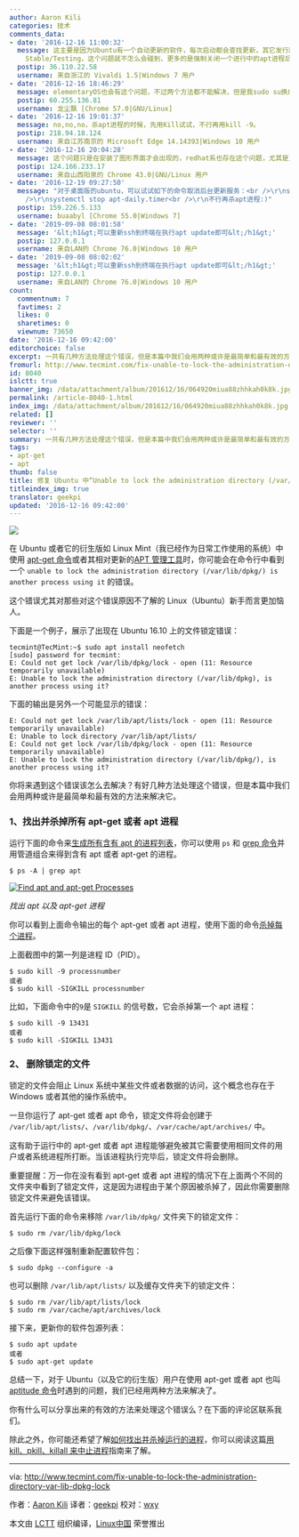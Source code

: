 ```yaml
---
author: Aaron Kili
categories: 技术
comments_data:
- date: '2016-12-16 11:00:32'
  message: 这主要是因为Ubuntu有一个自动更新的软件，每次启动都会查找更新，其它发行版如openSUSE with KDE environment desktop也有类似的问题。如果是Debian
    Stable/Testing，这个问题就不怎么会碰到，更多的是强制关闭一个进行中的apt进程后，再次启用的时候会碰到。在openSUSE下，我会关闭有关启动项，Ubuntu不知道该怎么弄，deb系统我用Debian^_^
  postip: 36.110.22.58
  username: 来自浙江的 Vivaldi 1.5|Windows 7 用户
- date: '2016-12-16 18:46:29'
  message: elementaryOS也会有这个问题，不过两个方法都不能解决，但是我sudo su换成root之后可以安装，，，，
  postip: 60.255.136.81
  username: 龙尘飘 [Chrome 57.0|GNU/Linux]
- date: '2016-12-16 19:01:37'
  message: no,no,no，杀apt进程的时候，先用Kill试试，不行再用kill -9。
  postip: 218.94.18.124
  username: 来自江苏南京的 Microsoft Edge 14.14393|Windows 10 用户
- date: '2016-12-16 20:04:28'
  message: 这个问题只是在安装了图形界面才会出现的，redhat系也存在这个问题，尤其是更新源慢的情况下更为突出。
  postip: 124.166.233.17
  username: 来自山西阳泉的 Chrome 43.0|GNU/Linux 用户
- date: '2016-12-19 09:27:50'
  message: "对于桌面版的ubuntu，可以试试如下的命令取消后台更新服务：<br />\r\nsystemctl stop apt-daily.service<br
    />\r\nsystemctl stop apt-daily.timer<br />\r\n不行再杀apt进程:)"
  postip: 159.226.5.133
  username: buaabyl [Chrome 55.0|Windows 7]
- date: '2019-09-08 08:01:58'
  message: '&lt;h1&gt;可以重新ssh到终端在执行apt update即可&lt;/h1&gt;'
  postip: 127.0.0.1
  username: 来自LAN的 Chrome 76.0|Windows 10 用户
- date: '2019-09-08 08:02:02'
  message: '&lt;h1&gt;可以重新ssh到终端在执行apt update即可&lt;/h1&gt;'
  postip: 127.0.0.1
  username: 来自LAN的 Chrome 76.0|Windows 10 用户
count:
  commentnum: 7
  favtimes: 2
  likes: 0
  sharetimes: 0
  viewnum: 73650
date: '2016-12-16 09:42:00'
editorchoice: false
excerpt: 一共有几种方法处理这个错误，但是本篇中我们会用两种或许是最简单和最有效的方法来解决它。
fromurl: http://www.tecmint.com/fix-unable-to-lock-the-administration-directory-var-lib-dpkg-lock
id: 8040
islctt: true
banner_img: /data/attachment/album/201612/16/064920miua88zhhkah0k8k.jpg
permalink: /article-8040-1.html
index_img: /data/attachment/album/201612/16/064920miua88zhhkah0k8k.jpg.thumb.jpg
related: []
reviewer: ''
selector: ''
summary: 一共有几种方法处理这个错误，但是本篇中我们会用两种或许是最简单和最有效的方法来解决它。
tags:
- apt-get
- apt
thumb: false
title: 修复 Ubuntu 中“Unable to lock the administration directory (/var/lib/dpkg/)”的
titleindex_img: true
translator: geekpi
updated: '2016-12-16 09:42:00'
---
```


![](/data/attachment/album/201612/16/064920miua88zhhkah0k8k.jpg)


在 Ubuntu 或者它的衍生版如 Linux Mint（我已经作为日常工作使用的系统）中使用 [apt-get 命令](/article-4933-1.html)或者其相对更新的[APT 管理工具](/article-7364-1.html)时，你可能会在命令行中看到一个 `unable to lock the administration directory (/var/lib/dpkg/) is another process using it` 的错误。


这个错误尤其对那些对这个错误原因不了解的 Linux（Ubuntu）新手而言更加恼人。


下面是一个例子，展示了出现在 Ubuntu 16.10 上的文件锁定错误：



```
tecmint@TecMint:~$ sudo apt install neofetch
[sudo] password for tecmint:
E: Could not get lock /var/lib/dpkg/lock - open (11: Resource temporarily unavailable)
E: Unable to lock the administration directory (/var/lib/dpkg), is another process using it?

```

下面的输出是另外一个可能显示的错误：



```
E: Could not get lock /var/lib/apt/lists/lock - open (11: Resource temporarily unavailable)
E: Unable to lock directory /var/lib/apt/lists/ 
E: Could not get lock /var/lib/dpkg/lock - open (11: Resource temporarily unavailable) 
E: Unable to lock the administration directory (/var/lib/dpkg/), is another process using it?

```

你将来遇到这个错误该怎么去解决？有好几种方法处理这个错误，但是本篇中我们会用两种或许是最简单和最有效的方法来解决它。


### 1、找出并杀掉所有 apt-get 或者 apt 进程


运行下面的命令来[生成所有含有 apt 的进程列表](http://www.tecmint.com/find-linux-processes-memory-ram-cpu-usage/)，你可以使用 `ps` 和 [grep 命令](http://www.tecmint.com/linux-grep-commands-character-classes-bracket-expressions/)并用管道组合来得到含有 apt 或者 apt-get 的进程。



```
$ ps -A | grep apt

```

 [![Find apt and apt-get Processes](/data/attachment/album/201612/16/064950d1g4d5cs429zsaz9.png)](http://www.tecmint.com/wp-content/uploads/2016/11/find-apt-processes.png) 


*找出 apt 以及 apt-get 进程*


你可以看到上面命令输出的每个 apt-get 或者 apt 进程，使用下面的命令[杀掉每个进程](http://www.tecmint.com/find-and-kill-running-processes-pid-in-linux/)。


上面截图中的第一列是进程 ID（PID）。



```
$ sudo kill -9 processnumber
或者
$ sudo kill -SIGKILL processnumber

```

比如，下面命令中的`9`是 `SIGKILL` 的信号数，它会杀掉第一个 apt 进程：



```
$ sudo kill -9 13431
或者
$ sudo kill -SIGKILL 13431

```

### 2、 删除锁定的文件


锁定的文件会阻止 Linux 系统中某些文件或者数据的访问，这个概念也存在于 Windows 或者其他的操作系统中。


一旦你运行了 apt-get 或者 apt 命令，锁定文件将会创建于 `/var/lib/apt/lists/`、`/var/lib/dpkg/`、`/var/cache/apt/archives/` 中。


这有助于运行中的 apt-get 或者 apt 进程能够避免被其它需要使用相同文件的用户或者系统进程所打断。当该进程执行完毕后，锁定文件将会删除。


重要提醒：万一你在没有看到 apt-get 或者 apt 进程的情况下在上面两个不同的文件夹中看到了锁定文件，这是因为进程由于某个原因被杀掉了，因此你需要删除锁定文件来避免该错误。


首先运行下面的命令来移除 `/var/lib/dpkg/` 文件夹下的锁定文件：



```
$ sudo rm /var/lib/dpkg/lock

```

之后像下面这样强制重新配置软件包：



```
$ sudo dpkg --configure -a

```

也可以删除 `/var/lib/apt/lists/` 以及缓存文件夹下的锁定文件：



```
$ sudo rm /var/lib/apt/lists/lock
$ sudo rm /var/cache/apt/archives/lock

```

接下来，更新你的软件包源列表：



```
$ sudo apt update
或者
$ sudo apt-get update

```

总结一下，对于 Ubuntu（以及它的衍生版）用户在使用 apt-get 或者 apt 也叫 [aptitude 命令](http://www.tecmint.com/difference-between-apt-and-aptitude/)时遇到的问题，我们已经用两种方法来解决了。


你有什么可以分享出来的有效的方法来处理这个错误么？在下面的评论区联系我们。


除此之外，你可能还希望了解[如何找出并杀掉运行的进程](http://www.tecmint.com/find-and-kill-running-processes-pid-in-linux/)，你可以阅读这篇[用 kill、pkill、killall 来中止进程](http://www.tecmint.com/how-to-kill-a-process-in-linux/)指南来了解。




---


via: <http://www.tecmint.com/fix-unable-to-lock-the-administration-directory-var-lib-dpkg-lock>


作者：[Aaron Kili](http://www.tecmint.com/author/aaronkili/) 译者：[geekpi](https://github.com/geekpi) 校对：[wxy](https://github.com/wxy)


本文由 [LCTT](https://github.com/LCTT/TranslateProject) 组织编译，[Linux中国](https://linux.cn/) 荣誉推出